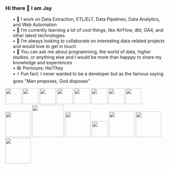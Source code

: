 ### Hi there 👋 I am Jay

<ul>
•	🔭 I work on Data Extraction, ETL/ELT, Data Pipelines, Data Analytics, and Web Automation <br>
•	🌱 I’m currently learning a lot of cool things, like AirFlow, dbt, GA4, and other latest technologies <br>
•	👯 I’m always looking to collaborate on interesting data-related projects and would love to get in touch <br>
•	💬 You can ask me about programming, the world of data, higher studies, or anything else and I would be more than happpy to share my knowledge and experiences  <br>
•	😄 Pronouns: He/They <br>
•	⚡ Fun fact: I never wanted to be a developer but as the famous saying goes "Man proposes, God disposes" </ul>

<img src="https://github.com/ahmad-amin-farooq/ahmad-amin-farooq/assets/111268881/f6cd0f1f-7ae4-4900-94f6-adbac3603d26" width="50" height="50">
<img src="https://github.com/ahmad-amin-farooq/ahmad-amin-farooq/assets/111268881/f8c1fa6b-4a8c-4327-9819-8145ac839efa" width="50 height="50>
<img src="https://github.com/ahmad-amin-farooq/ahmad-amin-farooq/assets/111268881/6d6837d8-3ecc-4179-aa52-0e97a310dbe5" width="50 height="50>
<img src="https://github.com/ahmad-amin-farooq/ahmad-amin-farooq/assets/111268881/e476ee20-33f0-4448-9d86-8395c16e7933" width="50 height="50">
<img src="https://github.com/ahmad-amin-farooq/ahmad-amin-farooq/assets/111268881/f736f47f-cb4b-4d51-9418-b2fa3b19c927" width="50 height="50">
<img src="https://github.com/ahmad-amin-farooq/ahmad-amin-farooq/assets/111268881/13ee00ca-ac57-49cb-b3e4-551a3e8f83da" width="50 height="50">
<img src="https://github.com/ahmad-amin-farooq/ahmad-amin-farooq/assets/111268881/ff67be13-3d9a-446a-b3ef-a81051c90839" width="50 height="50">
<img src="https://github.com/ahmad-amin-farooq/ahmad-amin-farooq/assets/111268881/3c289480-df9a-49b3-9f8e-db15d8a0d574" width="50 height="50">
<img src="https://github.com/ahmad-amin-farooq/ahmad-amin-farooq/assets/111268881/11709724-60c4-4ca9-9e1d-a153f1e50f1f" width="80 height="80">
<img src="https://github.com/ahmad-amin-farooq/ahmad-amin-farooq/assets/111268881/ed9d30b6-9a61-415e-9870-7cf2664e9fa6" width="100 height="70">
<img src="https://github.com/ahmad-amin-farooq/ahmad-amin-farooq/assets/111268881/6ddd323a-3ff8-45f5-855c-7ff5ea80593e" width="80 height="50">
<img src="https://github.com/ahmad-amin-farooq/ahmad-amin-farooq/assets/111268881/b02e587c-57d1-4b44-9011-0f28ad44b436" width="50 height="50">
<img src="https://github.com/ahmad-amin-farooq/ahmad-amin-farooq/assets/111268881/4f63162a-e14b-4a43-8149-e529cc54800a" width="80 height="50">
<img src="https://github.com/ahmad-amin-farooq/ahmad-amin-farooq/assets/111268881/9d533f91-9563-4e97-a26e-4c85366d7992" width="80 height="50">
<img src="https://github.com/ahmad-amin-farooq/ahmad-amin-farooq/assets/111268881/a2ad1ad9-ac6e-456f-8c09-3370a40695e7" width="80 height="50">
